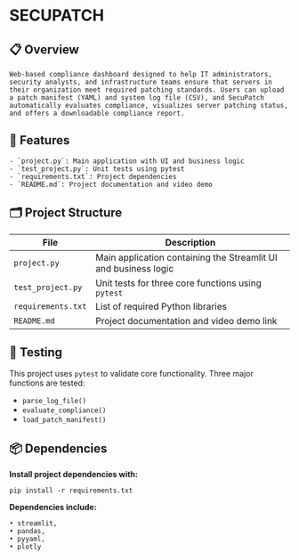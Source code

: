 # SECUPATCH

## 📋 Overview
    Web-based compliance dashboard designed to help IT administrators, security analysts, and infrastructure teams ensure that servers in their organization meet required patching standards. Users can upload a patch manifest (YAML) and system log file (CSV), and SecuPatch automatically evaluates compliance, visualizes server patching status, and offers a downloadable compliance report.

## 🚀 Features
    - `project.py`: Main application with UI and business logic
    - `test_project.py`: Unit tests using pytest
    - `requirements.txt`: Project dependencies
    - `README.md`: Project documentation and video demo

## 🗂️ Project Structure
| File               | Description                                 |
|--------------------|---------------------------------------------|
| `project.py`        | Main application containing the Streamlit UI and business logic |
| `test_project.py`   | Unit tests for three core functions using `pytest` |
| `requirements.txt`  | List of required Python libraries |
| `README.md`         | Project documentation and video demo link |

## 🧪 Testing
This project uses `pytest` to validate core functionality. Three major functions are tested:

- `parse_log_file()`
- `evaluate_compliance()`
- `load_patch_manifest()`

## 📦 Dependencies
<b>Install project dependencies with:</b>

    pip install -r requirements.txt

<b>Dependencies include:</b>

    • streamlit,
    • pandas,
    • pyyaml,
    • plotly
